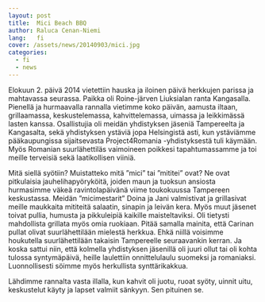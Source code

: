 ```yaml
---
layout: post
title:  Mici Beach BBQ
author: Raluca Cenan-Niemi
lang:   fi
cover: /assets/news/20140903/mici.jpg
categories:
  - fi
  - news
---
```


Elokuun 2. päivä 2014 vietettiin hauska ja iloinen päivä herkkujen parissa ja mahtavassa seurassa. Paikka oli Roine-järven Liuksialan ranta Kangasalla. Pienellä ja hurmaavalla rannalla vietimme koko päivän, aamusta iltaan, grillaamassa, keskustelemassa, kahvittelemassa, uimassa ja leikkimässä lasten kanssa. Osallistujia oli meidän yhdistyksen jäseniä Tampereelta ja Kangasalta, sekä yhdistyksen ystäviä jopa Helsingistä asti, kun ystäviämme pääkaupungissa sijaitsevasta Project4Romania -yhdistyksestä tuli käymään. Myös Romanian suurlähettiläs vaimoineen poikkesi tapahtumassamme ja toi meille terveisiä sekä laatikollisen viiniä.

Mitä siellä syötiin? Muistatteko mitä ”mici” tai ”mititei” ovat? Ne ovat pitkulaisia jauhelihapyöryköitä, joiden maun ja tuoksun ansiosta hurmasimme väkeä ravintolapäivänä viime toukokuussa Tampereen keskustassa. Meidän ”micimestarit” Doina ja Jani valmistivat ja grillasivat meille maukkaita mititeitä salaatin, sinapin ja leivän kera. Myös muut jäsenet toivat pullia, humusta ja pikkuleipiä kaikille maisteltaviksi. Oli tietysti mahdollista grillata myös omia ruokiaan. Pitää samalla mainita, että Carinan pullat olivat suurlähettilään mielestä herkkua. Ehkä niillä voisimme houkutella suurlähettilään takaisin Tampereelle seuraavankin kerran. Ja koska sattui niin, että kolmella yhdistyksen jäsenillä oli juuri ollut tai oli kohta tulossa syntymäpäivä, heille laulettiin onnittelulaulu suomeksi ja romaniaksi. Luonnollisesti söimme myös herkullista synttärikakkua.

Lähdimme rannalta vasta illalla, kun kahvit oli juotu, ruoat syöty, uinnit uitu, keskustelut käyty ja lapset valmiit sänkyyn. Sen pituinen se.